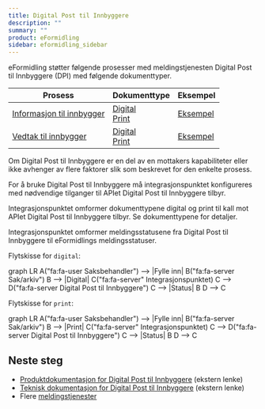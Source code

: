```yaml
---
title: Digital Post til Innbyggere
description: ""
summary: ""
product: eFormidling
sidebar: eformidling_sidebar
---
```


eFormidling støtter følgende prosesser med meldingstjenesten Digital Post til Innbyggere (DPI) med følgende dokumenttyper.

| **Prosess**                                                                         | **Dokumenttype**                                                       | **Eksempel**                                      |
| ----------------------------------------------------------------------------------- | ---------------------------------------------------------------------- | ------------------------------------------------- |
| [Informasjon til innbygger](../../Funksjonalitet/informasjon_til_innbygger)         | [Digital](../Dokumenttyper/digital)<br>[Print](../Dokumenttyper/print) | [Eksempel](../Eksempel/informasjon_til_innbygger) |
| [Vedtak til innbygger](../../Funksjonalitet/vedtak_til_innbygger)                   | [Digital](../Dokumenttyper/digital)<br>[Print](../Dokumenttyper/print) | [Eksempel](../Eksempel/vedtak_til_innbygger)      |

Om Digital Post til Innbyggere er en del av en mottakers kapabiliteter eller ikke avhenger av flere faktorer slik som
beskrevet for den enkelte prosess.

For å bruke Digital Post til Innbyggere må integrasjonspunktet konfigureres med nødvendige tilganger til APIet Digital
Post til Innbyggere tilbyr.

Integrasjonspunktet omformer dokumenttypene digital og print til kall mot APIet Digital Post til Innbyggere tilbyr.
Se dokumenttypene for detaljer.

Integrasjonspunktet omformer meldingsstatusene fra Digital Post til Innbyggere til eFormidlings meldingsstatuser.

Flytskisse for `digital`:

<div class="mermaid">
graph LR
A("fa:fa-user Saksbehandler") --> |Fylle inn| B("fa:fa-server Sak/arkiv")
B --> |Digital| C("fa:fa-server" Integrasjonspunktet)
C --> D("fa:fa-server Digital Post til Innbyggere")
C --> |Status| B
D --> C
</div>

Flytskisse for `print`:

<div class="mermaid">
graph LR
A("fa:fa-user Saksbehandler") --> |Fylle inn| B("fa:fa-server Sak/arkiv")
B --> |Print| C("fa:fa-server" Integrasjonspunktet)
C --> D("fa:fa-server Digital Post til Innbyggere")
C --> |Status| B
D --> C
</div>

## Neste steg

- [Produktdokumentasjon for Digital Post til Innbyggere](https://samarbeid.digdir.no/digital-postkasse/digital-postkasse-til-innbyggere/23) (ekstern lenke)
- [Teknisk dokumentasjon for Digital Post til Innbyggere](https://docs.digdir.no/resources/begrep/sikkerDigitalPost/innledning/) (ekstern lenke)
- Flere [meldingstjenester](./)
